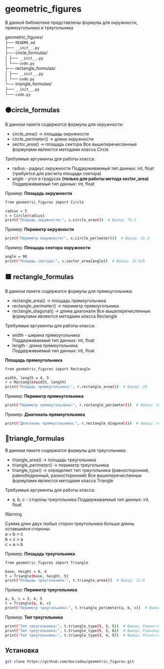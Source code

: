# geometric_figures
В данной библиотеке представлены формулы для окружности, прямоугольника и треугольника

geometric_figures/  
├── `README.md`  
├── `__init__.py`  
├── circle_formulas/  
│    ├── `__init__.py`  
│    └── `code.py`  
├── rectangle_formulas/  
│    ├── `__init__.py`  
│    └── `code.py`  
└── triangle_formulas/  
    ├── `__init__.py`  
    └── `code.py`

## 🟠circle_formulas

В данном пакете содержатся формулы для окружности:  
* circle_area() → площадь окружности
* circle_perimeter() → длина окружности
* sector_area() → площадь сектора
Все вышеперечисленные формулами являются методами класса Circle

Требуемые аргументы для работы класса:
* radius - радиус окружности
  Поддерживаемый тип данных: int, float (требуется для расчета площади сектора)
* angle - угол в градусах __(только для работы метода sector_area)__
  Поддерживаемый тип данных: int, float


Пример: __Площадь окружности__

```bash
from geometric_figures import Circle

radius = 5
c = Circle(radius)
print("Площадь окружности:", c.circle_area())  # Вывод: 78.5
```  

Пример: __Периметр окружности__
```bash
print("Периметр окружности:", c.circle_perimeter())  # Вывод: 31.4
```


Пример: __Площадь сектора окружности__
```bash
angle = 90
print("Площадь сектора:", c.sector_area(angle))  # Вывод: 19.625
```

## 🟩 rectangle_formulas

В данном пакете содержатся формулы для прямоугольника:  
* rectangle_area() → площадь прямоугольника
* rectangle_perimeter() → периметр прямоугольника
* rectangle_diagonal() → длина диагонали
  Все вышеперечисленные формулами являются методами класса Rectangle

Требуемые аргументы для работы класса:
* width - ширина прямоугольника  
  Поддерживаемый тип данных: int, float
* length - длина прямоугольника  
  Поддерживаемый тип данных: int, float

__Площадь прямоугольника__

```bash
from geometric_figures import Rectangle

width, length = 4, 5
r = Rectangle(width, length)
print("Площадь прямоугольника:", r.rectangle_area())  # Вывод: 20
```  

Пример: __Периметр прямоугольника__
```bash
print("Периметр прямоугольника:", r.rectangle_perimeter())  # Вывод: 18
```

Пример: __Диагональ прямоугольника__
```bash
print("Диагональ прямоугольника:", r.rectangle_diagonal())  # Вывод: ~6.4
```

## 🔺triangle_formulas

В данном пакете содержатся формулы для треугольника:  

* triangle_area() → площадь треугольника
* triangle_perimeter() → периметр треугольника
* triangle_type() → определяет тип треугольника (равносторонний, равнобедренный, разносторонний)
  Все вышеперечисленные формулами являются методами класса Triangle

Требуемые аргументы для работы класса:
* a, b, c - стороны треугольника 
  Поддерживаемый тип данных: int, float

> [!WARNING]
> Сумма длин двух любых сторон треугольника больше длины оставшейся стороны:  
> a + b > c  
> b + c > a  
> c + a > b  

Пример: __Площадь треугольника__
```bash
from geometric_figures import Triangle

base, height = 6, 4
t = Triangle(base, height, 5)
print("Площадь треугольника:", t.triangle_area())  # Вывод: 12.0
```

Пример: __Периметр треугольника__
```bash
a, b, c = 3, 4, 5
t = Triangle(a, b, c)
print("Периметр треугольника:", t.triangle_perimeter(a, b, c))  # Вывод: 12
```

Пример: __Тип треугольника__
```bash
print("Тип треугольника:", t.triangle_type(5, 5, 5))  # Вывод: Равносторонний
print("Тип треугольника:", t.triangle_type(5, 5, 6))  # Вывод: Равнобедренный
print("Тип треугольника:", t.triangle_type(3, 4, 5))  # Вывод: Разносторонний
```

## Установка

```bash
git clone https://github.com/dariadau/geometric_figures.git
